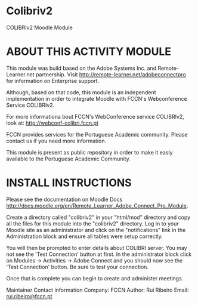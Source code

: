 Colibriv2
=========

COLIBRIv2 Moodle Module

ABOUT THIS ACTIVITY MODULE
=========================================

This module was build based on the Adobe Systems Inc. and Remote-Learner.net partnership.
Visit http://remote-learner.net/adobeconnectpro for information on Enterprise support.

Although, based on that code, this module is an independent implementation in order to integrate
Moodle with FCCN's Webconference Service COLIBRIv2.

For more informationa bout FCCN's WebConference service COLIBRIv2, look at: http://webconf-colibri.fccn.pt

FCCN provides services for the Portuguese Academic community. Please contact us if you need more information.

This module is present as public repository in order to make it easly available to the Portuguese Academic Community.


INSTALL INSTRUCTIONS
=========================================
Please see the documentation on Moodle Docs http://docs.moodle.org/en/Remote_Learner_Adobe_Connect_Pro_Module.

Create a directory called "colibriv2" in your "html/mod" directory and copy all the files for this module into the "colibriv2"
directory.  Log in to your Moodle site as an administrator and click on the "notifications" link in the Administration block and
ensure all tables were setup correctly.

You will then be prompted to enter details about COLIBRI server.  You may not see the 'Test Connection' button at first.  In the
administrator block click on Modules -> Activities -> Adobe Connect and you should now see the 'Test Connection' button.
Be sure to test your connection. 

Once that is complete you can begin to create and administer meetings.


Maintainer Contact information
Company: FCCN
Author: Rui Ribeiro
Email: rui.ribeiro@fccn.pt
